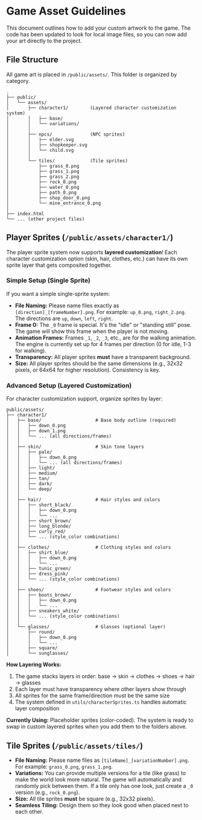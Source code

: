 # Game Asset Guidelines

This document outlines how to add your custom artwork to the game. The code has been updated to look for local image files, so you can now add your art directly to the project.

## File Structure

All game art is placed in `/public/assets/`. This folder is organized by category.

```
.
├── public/
│   └── assets/
│       ├── character1/        (Layered character customization system)
│       │   ├── base/
│       │   └── variations/
│       │
│       ├── npcs/              (NPC sprites)
│       │   ├── elder.svg
│       │   ├── shopkeeper.svg
│       │   └── child.svg
│       │
│       └── tiles/             (Tile sprites)
│           ├── grass_0.png
│           ├── grass_1.png
│           ├── grass_2.png
│           ├── rock_0.png
│           ├── water_0.png
│           ├── path_0.png
│           ├── shop_door_0.png
│           └── mine_entrance_0.png
│
├── index.html
└── ... (other project files)
```

## Player Sprites (`/public/assets/character1/`)

The player sprite system now supports **layered customization**! Each character customization option (skin, hair, clothes, etc.) can have its own sprite layer that gets composited together.

### Simple Setup (Single Sprite)
If you want a simple single-sprite system:

-   **File Naming:** Please name files exactly as `[direction]_[frameNumber].png`. For example: `up_0.png`, `right_2.png`. The directions are `up`, `down`, `left`, `right`.
-   **Frame 0:** The `_0` frame is special. It's the "idle" or "standing still" pose. The game will show this frame when the player is not moving.
-   **Animation Frames:** Frames `_1`, `_2`, `_3`, etc., are for the walking animation. The engine is currently set up for 4 frames per direction (0 for idle, 1-3 for walking).
-   **Transparency:** All player sprites **must** have a transparent background.
-   **Size:** All player sprites should be the same dimensions (e.g., 32x32 pixels, or 64x64 for higher resolution). Consistency is key.

### Advanced Setup (Layered Customization)
For character customization support, organize sprites by layer:

```
public/assets/
├── character1/
│   ├── base/                    # Base body outline (required)
│   │   ├── down_0.png
│   │   ├── down_1.png
│   │   └── ... (all directions/frames)
│   │
│   ├── skin/                    # Skin tone layers
│   │   ├── pale/
│   │   │   ├── down_0.png
│   │   │   └── ... (all directions/frames)
│   │   ├── light/
│   │   ├── medium/
│   │   ├── tan/
│   │   ├── dark/
│   │   └── deep/
│   │
│   ├── hair/                    # Hair styles and colors
│   │   ├── short_black/
│   │   │   ├── down_0.png
│   │   │   └── ...
│   │   ├── short_brown/
│   │   ├── long_blonde/
│   │   ├── curly_red/
│   │   └── ... (style_color combinations)
│   │
│   ├── clothes/                 # Clothing styles and colors
│   │   ├── shirt_blue/
│   │   │   ├── down_0.png
│   │   │   └── ...
│   │   ├── tunic_green/
│   │   ├── dress_pink/
│   │   └── ... (style_color combinations)
│   │
│   ├── shoes/                   # Footwear styles and colors
│   │   ├── boots_brown/
│   │   │   ├── down_0.png
│   │   │   └── ...
│   │   ├── sneakers_white/
│   │   └── ... (style_color combinations)
│   │
│   └── glasses/                 # Glasses (optional layer)
│       ├── round/
│       │   ├── down_0.png
│       │   └── ...
│       ├── square/
│       └── sunglasses/
```

**How Layering Works:**
1. The game stacks layers in order: base → skin → clothes → shoes → hair → glasses
2. Each layer must have transparency where other layers show through
3. All sprites for the same frame/direction must be the same size
4. The system defined in `utils/characterSprites.ts` handles automatic layer composition

**Currently Using:** Placeholder sprites (color-coded). The system is ready to swap in custom layered sprites when you add them to the folders above.

## Tile Sprites (`/public/assets/tiles/`)

-   **File Naming:** Please name files as `[tileName]_[variationNumber].png`. For example: `grass_0.png`, `grass_1.png`.
-   **Variations:** You can provide multiple versions for a tile (like grass) to make the world look more natural. The game will automatically and randomly pick between them. If a tile only has one look, just create a `_0` version (e.g., `rock_0.png`).
-   **Size:** All tile sprites **must** be square (e.g., 32x32 pixels).
-   **Seamless Tiling:** Design them so they look good when placed next to each other.
